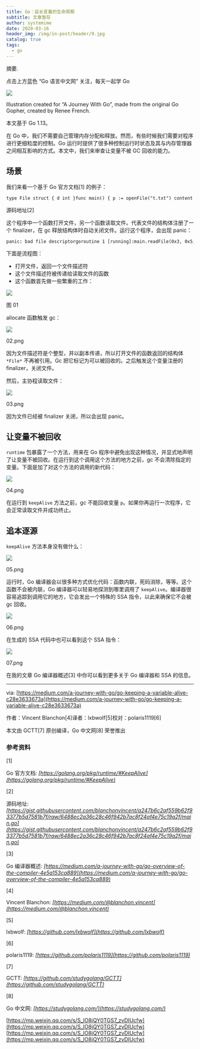 ```yaml
---
title: Go：延长变量的生命周期
subtitle: 文章暂存
author: systemime
date: 2020-03-16
header_img: /img/in-post/header/9.jpg
catalog: true
tags:
  - go
---
```

摘要.

<!-- more -->
点击上方蓝色 “Go 语言中文网” 关注，每天一起学 Go

![](https://mmbiz.qpic.cn/mmbiz_png/UWba2ryLMqkz6tXYQScqS9ZYRKAZcNsahQV0VtKdfpqOub5MnicLTa1QnGLLYxus2icf4CktlCYd2eJVF2EqBia6Q/640?wx_fmt=png)

Illustration created for “A Journey With Go”, made from the original Go Gopher, created by Renee French.  

本文基于 Go 1.13。

在 Go 中，我们不需要自己管理内存分配和释放。然而，有些时候我们需要对程序进行更细粒度的控制。Go 运行时提供了很多种控制运行时状态及其与内存管理器之间相互影响的方式。本文中，我们来审查让变量不被 GC 回收的能力。

## 场景

我们来看一个基于 Go 官方文档\[1] 的例子：

    type File struct { d int }func main() { p := openFile("t.txt") content := readFile(p.d) println("Here is the content: "+content)}func openFile(path string) *File { d, err := syscall.Open(path, syscall.O_RDONLY, 0) if err != nil {  panic(err) } p := &File{d} runtime.SetFinalizer(p, func(p *File) {  syscall.Close(p.d) }) return p}func readFile(descriptor int) string { doSomeAllocation() var buf [1000]byte _, err := syscall.Read(descriptor, buf[:]) if err != nil {  panic(err) } return string(buf[:])}func doSomeAllocation() { var a *int // memory increase to force the GC for i:= 0; i < 10000000; i++ {  i := 1  a = &i } _ = a}

源码地址\[2]

这个程序中一个函数打开文件，另一个函数读取文件。代表文件的结构体注册了一个 finalizer，在 gc 释放结构体时自动关闭文件。运行这个程序，会出现 panic：

    panic: bad file descriptorgoroutine 1 [running]:main.readFile(0x3, 0x5, 0xc000078008)main.go:42 +0x103main.main()main.go:14 +0x4bexit status 2

下面是流程图：

-   打开文件，返回一个文件描述符
-   这个文件描述符被传递给读取文件的函数
-   这个函数首先做一些繁重的工作：

![](https://mmbiz.qpic.cn/mmbiz_png/UWba2ryLMqkz6tXYQScqS9ZYRKAZcNsaicXeVR4yeJhQGoC4EC8K96zoRXpRW4ic1u0Ttd9zJw4zrxA8h2Aice1Bg/640?wx_fmt=png)

图 01  

allocate 函数触发 gc：

![](https://mmbiz.qpic.cn/mmbiz_png/UWba2ryLMqkz6tXYQScqS9ZYRKAZcNsaWsdFjmNVWfyqKVJAecKoZic6hMDlAdqkdj29sjwkn5U9M3EnHSmGfqA/640?wx_fmt=png)

02.png  

因为文件描述符是个整型，并以副本传递，所以打开文件的函数返回的结构体 `*File*` 不再被引用。Gc 把它标记为可以被回收的。之后触发这个变量注册的 finalizer，关闭文件。

然后，主协程读取文件：

![](https://mmbiz.qpic.cn/mmbiz_png/UWba2ryLMqkz6tXYQScqS9ZYRKAZcNsaEfiaT0vvnX7DIc4IesMibSk3DGCKLrLrWJZlAviaEtP3siccWUz2avgjhg/640?wx_fmt=png)

03.png  

因为文件已经被 finalizer 关闭，所以会出现 panic。

## 让变量不被回收

`runtime` 包暴露了一个方法，用来在 Go 程序中避免出现这种情况，并显式地声明了让变量不被回收。在运行到这个调用这个方法的地方之前，gc 不会清除指定的变量。下面是加了对这个方法的调用的新代码：

![](https://mmbiz.qpic.cn/mmbiz_png/UWba2ryLMqkz6tXYQScqS9ZYRKAZcNsaYveIkT33XUBBapnWRJauFPf0QzdI3TGuC85zW8k7nCIaicicsZ4uz1Qw/640?wx_fmt=png)

04.png  

在运行到 `keepAlive` 方法之前，gc 不能回收变量 `p`。如果你再运行一次程序，它会正常读取文件并成功终止。

## 追本逐源

`keepAlive` 方法本身没有做什么：

![](https://mmbiz.qpic.cn/mmbiz_png/UWba2ryLMqkz6tXYQScqS9ZYRKAZcNsa90KWJl12Bf5OR9uyRq5Of6BnnsIZBXZWaGnbswAIsbLUTd7lIBqEOg/640?wx_fmt=png)

05.png  

运行时，Go 编译器会以很多种方式优化代码：函数内联，死码消除，等等。这个函数不会被内联，Go 编译器可以轻易地探测到哪里调用了 `keepAlive`。编译器很容易追踪到调用它的地方，它会发出一个特殊的 SSA 指令，以此来确保它不会被 gc 回收。

![](https://mmbiz.qpic.cn/mmbiz_png/UWba2ryLMqkz6tXYQScqS9ZYRKAZcNsaSN93XAoicL9DUwVBqgKRwODaBtwaofiaN46ouaYnnFI7ic3qibEbzsiaDpA/640?wx_fmt=png)

06.png  

在生成的 SSA 代码中也可以看到这个 SSA 指令：

![](https://mmbiz.qpic.cn/mmbiz_png/UWba2ryLMqkz6tXYQScqS9ZYRKAZcNsaiaIWy2BEOvDqkWd4zClVqKNoEKyHmlx97pia8mMoib7danfQvM8NsFJ8Q/640?wx_fmt=png)

07.png  

在我的文章 Go 编译器概述\[3] 中你可以看到更多关于 Go 编译器和 SSA 的信息。

* * *

via: [https://medium.com/a-journey-with-go/go-keeping-a-variable-alive-c28e3633673a](https://medium.com/a-journey-with-go/go-keeping-a-variable-alive-c28e3633673a)

作者：Vincent Blanchon\[4]译者：lxbwolf\[5]校对：polaris1119\[6]

本文由 GCTT\[7] 原创编译，Go 中文网\[8] 荣誉推出

### 参考资料

\[1]

Go 官方文档: _[https://golang.org/pkg/runtime/#KeepAlive](https://golang.org/pkg/runtime/#KeepAlive)_

\[2]

源码地址: _[https://gist.githubusercontent.com/blanchonvincent/a247b6c2af559b62f93377b5d7581b7f/raw/6488ec2a36c28c46f942b7ac8f24af4e75c19a2f/main.go](https://gist.githubusercontent.com/blanchonvincent/a247b6c2af559b62f93377b5d7581b7f/raw/6488ec2a36c28c46f942b7ac8f24af4e75c19a2f/main.go)_

\[3]

Go 编译器概述: _[https://medium.com/a-journey-with-go/go-overview-of-the-compiler-4e5a153ca889](https://medium.com/a-journey-with-go/go-overview-of-the-compiler-4e5a153ca889)_

\[4]

Vincent Blanchon: _[https://medium.com/@blanchon.vincent](https://medium.com/@blanchon.vincent)_

\[5]

lxbwolf: _[https://github.com/lxbwolf](https://github.com/lxbwolf)_

\[6]

polaris1119: _[https://github.com/polaris1119](https://github.com/polaris1119)_

\[7]

GCTT: _[https://github.com/studygolang/GCTT](https://github.com/studygolang/GCTT)_

\[8]

Go 中文网: _[https://studygolang.com/](https://studygolang.com/)_

 [https://mp.weixin.qq.com/s/S_lO8jQY0TGS7_zvDIUcfw](https://mp.weixin.qq.com/s/S_lO8jQY0TGS7_zvDIUcfw) 
 [https://mp.weixin.qq.com/s/S_lO8jQY0TGS7_zvDIUcfw](https://mp.weixin.qq.com/s/S_lO8jQY0TGS7_zvDIUcfw)
